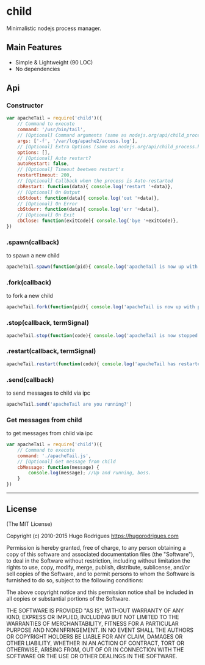 child
=====

Minimalistic nodejs process manager.


## Main Features
- Simple & Lightweight (90 LOC)
- No dependencies


## Api

### Constructor

```js
var apacheTail = require('child')({
	// Command to execute
	command: '/usr/bin/tail',
	// [Optional] Command arguments (same as nodejs.org/api/child_process.html)
	args: ['-f', '/var/log/apache2/access.log'],
	// [Optional] Extra Options (same as nodejs.org/api/child_process.html)
	options: [],
	// [Optional] Auto restart?
	autoRestart: false,
	// [Optional] Timeout beetwen restart's
	restartTimeout: 200,
	// [Optional] Callback when the process is Auto-restarted
	cbRestart: function(data){ console.log('restart '+data)},
	// [Optional] On Output
	cbStdout: function(data){ console.log('out '+data)},
	// [Optional] On Error
	cbStderr: function(data){ console.log('err '+data)},
	// [Optional] On Exit
	cbClose: function(exitCode){ console.log('bye '+exitCode)},
})
```

### .spawn(callback)
to spawn a new child
```js
apacheTail.spawn(function(pid){ console.log('apacheTail is now up with pid: '+ pid) })
```

### .fork(callback)
to fork a new child
```js
apacheTail.fork(function(pid){ console.log('apacheTail is now up with pid: '+ pid) })
```

### .stop(callback, termSignal)
```js
apacheTail.stop(function(code){ console.log('apacheTail is now stopped') })
```

### .restart(callback, termSignal)
```js
apacheTail.restart(function(code){ console.log('apacheTail has restarted') })
```

### .send(callback)
to send messages to child via ipc
```js
apacheTail.send('apacheTail are you running?')
```

### Get messages from child
to get messages from child via ipc
```js
var apacheTail = require('child')({
	// Command to execute
	command: './apacheTail.js',
	// [Optional] Get message from child
	cbMessage: function(message) {
		console.log(message); //Up and running, boss. 
	}
})
```

---
## License

(The MIT License)

Copyright (c) 2010-2015 Hugo Rodrigues
https://hugorodrigues.com

Permission is hereby granted, free of charge, to any person obtaining a copy
of this software and associated documentation files (the "Software"), to deal
in the Software without restriction, including without limitation the rights
to use, copy, modify, merge, publish, distribute, sublicense, and/or sell
copies of the Software, and to permit persons to whom the Software is
furnished to do so, subject to the following conditions:

The above copyright notice and this permission notice shall be included in
all copies or substantial portions of the Software.

THE SOFTWARE IS PROVIDED "AS IS", WITHOUT WARRANTY OF ANY KIND, EXPRESS OR
IMPLIED, INCLUDING BUT NOT LIMITED TO THE WARRANTIES OF MERCHANTABILITY,
FITNESS FOR A PARTICULAR PURPOSE AND NONINFRINGEMENT. IN NO EVENT SHALL THE
AUTHORS OR COPYRIGHT HOLDERS BE LIABLE FOR ANY CLAIM, DAMAGES OR OTHER
LIABILITY, WHETHER IN AN ACTION OF CONTRACT, TORT OR OTHERWISE, ARISING FROM,
OUT OF OR IN CONNECTION WITH THE SOFTWARE OR THE USE OR OTHER DEALINGS IN
THE SOFTWARE.
